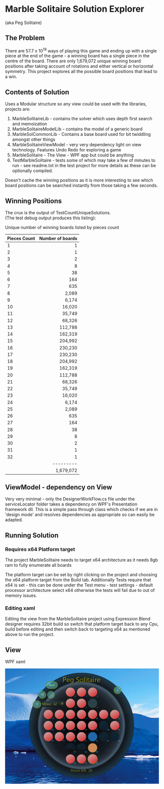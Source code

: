 # Marble Solitaire Solution Explorer

(aka Peg Solitaire)

## The Problem

<p>There are 57.7 x 10<sup>19</sup> ways of playing this game and ending up with a 
single piece at the end of the game - a winning board has a single piece in the centre of the board. 
There are only 1,679,072 unique winning board positions after taking account of rotations and either 
vertical or horizontal symmetry. This project explores all the possible board positions that lead to a win.
</p>

## Contents of Solution

Uses a Modular structure so any view could be used with the libraries, projects are:

1. MarbleSolitaireLib - contains the solver which uses depth first search and memoization 
2. MarbleSolitaireModelLib - contains the model of a generic board
3. MarbleSolCommonLib - Contains a base board used for bit twiddling amongst other things
4. MarbleSolitaireViewModel - very very dependency light on view technology. Features Undo Redo for exploring a game
5. MarbleSolitaire - The View - WPF app but could be anything
6. TestMarbleSolitaire - tests some of which may take a few of minutes to run - see readme.txt in the test project for more details as these can be optionally compiled.

Doesn't cache the winning positions as it is more interesting to see which board positions can be searched instantly from those taking a few seconds.

## Winning Positions

The crux is the output of TestCountUniqueSolutions.   
(The test debug output produces this listing):

Unique number of winning boards listed by pieces count

|Pieces Count  |Number of boards|
|--------------|---------------:|
| 1	|         1|
| 2 |         1|
| 3 |         2|
| 4 |         8|
| 5 |        38|
| 6 |       164|
| 7 |       635|
| 8 |     2,089|
| 9 |     6,174|
|10 |    16,020|
|11 |    35,749|
|12 |    68,326|
|13 |   112,788|
|14 |   162,319|
|15 |   204,992|
|16 |   230,230|
|17 |   230,230|
|18 |   204,992|
|19 |   162,319|
|20 |   112,788|
|21 |    68,326|
|22 |    35,749|
|23 |    16,020|
|24 |     6,174|
|25 |     2,089|
|26 |       635|
|27 |       164|
|28 |        38|
|29 |         8|
|30 |         2|
|31 |         1|
|32 |         1|
|   | ---------|
|   | 1,679,072|



## ViewModel - dependency on View
 
Very very minimal - only the DesignerWorkFlow.cs file under the serviceLocator folder takes a dependency on WPF's Presentation framework dll.
This is a simple pass through class which checks if we are in 'design mode' and resolves dependencies as appropriate so can easily be adapted.


## Running Solution

### Requires x64 Platform target

The project MarbleSolitaire needs to target x64 architecture as it needs 8gb ram to fully enumerate all boards

The platform target can be set by right clicking on the project and choosing the x64 platform target from the Build tab.
Additionally Tests require that x64 is set - this can be done under the Test menu - test settings - default processor architecture
select x64 otherwise the tests will fail due to out of memory issues.

### Editing xaml

Editing the view from the MarbleSolitaire project using Expression Blend designer requires 32bit build so switch that platform target back to any Cpu, build 
before editing and then switch back to targeting x64 as mentioned above to run the project.

## View

WPF xaml

![alt text](https://github.com/AndrewH2O/MarbleSolitaire/raw/master/MarbleSolitaire/img/marbleSolView.png "Game Explorer")